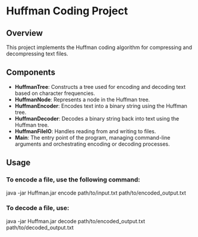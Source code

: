 # Huffman Coding Project

## Overview
This project implements the Huffman coding algorithm for compressing and decompressing text files. 

## Components
- **HuffmanTree**: Constructs a tree used for encoding and decoding text based on character frequencies.
- **HuffmanNode**: Represents a node in the Huffman tree.
- **HuffmanEncoder**: Encodes text into a binary string using the Huffman tree.
- **HuffmanDecoder**: Decodes a binary string back into text using the Huffman tree.
- **HuffmanFileIO**: Handles reading from and writing to files.
- **Main**: The entry point of the program, managing command-line arguments and orchestrating encoding or decoding processes.

## Usage

### To encode a file, use the following command:

java -jar Huffman.jar encode path/to/input.txt path/to/encoded_output.txt

### To decode a file, use:

java -jar Huffman.jar decode path/to/encoded_output.txt path/to/decoded_output.txt
